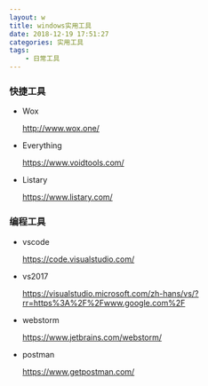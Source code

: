```yaml
---
layout: w
title: windows实用工具
date: 2018-12-19 17:51:27
categories: 实用工具
tags:
    - 日常工具
---
```

### 快捷工具
+ Wox <p>http://www.wox.one/</p>
+ Everything <p>https://www.voidtools.com/</p>
+ Listary <p>https://www.listary.com/</p>
<!-- more -->
### 编程工具
+ vscode <p>https://code.visualstudio.com/</p>
+ vs2017 <p>https://visualstudio.microsoft.com/zh-hans/vs/?rr=https%3A%2F%2Fwww.google.com%2F</p>
+ webstorm <p>https://www.jetbrains.com/webstorm/</p>
+ postman <p>https://www.getpostman.com/</p>